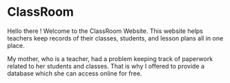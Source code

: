 # ClassRoom

Hello there ! Welcome to the ClassRoom Website. This website helps teachers keep records of their classes, students, and lesson plans all in one place.

My mother, who is a teacher, had a problem keeping track of paperwork related to her students and classes. That is why I offered to provide a database which she can access online for free.

